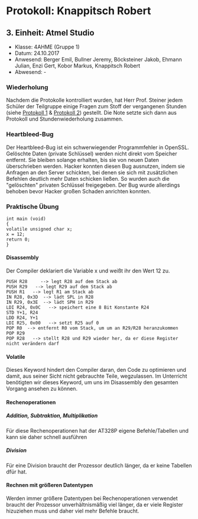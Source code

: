 # Protokoll: Knappitsch Robert

## 3. Einheit: Atmel Studio
* Klasse: 4AHME (Gruppe 1)
* Datum: 24.10.2017
* Anwesend: Berger Emil, Bullner Jeremy, Böcksteiner Jakob, Ehmann Julian, Enzi Gert, Kobor Markus, Knappitsch Robert
* Abwesend: -
### Wiederholung
Nachdem die Protokolle kontrolliert wurden, hat Herr Prof. Steiner jedem Schüler der Teilgruppe einige Fragen zum Stoff der vergangenen Stunden (siehe [Protokoll 1](https://github.com/HTLMechatronics/m14-la1-sx/blob/knarom14/Protokolle/Protokoll_10-10-17.md) & [Protokoll 2](https://github.com/HTLMechatronics/m14-la1-sx/blob/knarom14/Protokolle/Protokoll_17-10-17.md)) gestellt. Die Note setzte sich dann aus Protokoll und Stundenwiederholung zusammen.

### Heartbleed-Bug
Der Heartbleed-Bug ist ein schwerwiegender Programmfehler in OpenSSL. Gelöschte Daten (private Schlüssel) werden nicht direkt vom Speicher entfernt. Sie bleiben solange erhalten, bis sie von neuen Daten überschrieben werden. Hacker konnten diesen Bug ausnutzen, indem sie Anfragen an den Server schickten, bei denen sie sich mit zusätzlichen Befehlen deutlich mehr Daten schicken ließen. So wurden auch die "gelöschten" privaten Schlüssel freigegeben. Der Bug wurde allerdings behoben bevor Hacker großen Schaden anrichten konnten.

### Praktische Übung
<pre><code>int main (void)
{
volatile unsigned char x;
x = 12;
return 0;
} </code></pre>

#### Disassembly
Der Compiler deklariert die Variable x und weißt ihr den Wert 12 zu. 
<pre><code>PUSH R28     --> legt R28 auf dem Stack ab
PUSH R29   --> legt R29 auf dem Stack ab 
PUSH R1   --> legt R1 am Stack ab
IN R28, 0x3D  --> lädt SPL in R28
IN R29, 0x3E  --> lädt SPH in R29
LDI R24, 0x0C   --> speichert eine 8 Bit Konstante R24
STD Y+1, R24
LDD R24, Y+1
LDI R25, 0x00   --> setzt R25 auf 0
POP R0  --> entfernt R0 vom Stack, um um an R29/R28 heranzukommen
POP R29
POP R28   --> stellt R28 und R29 wieder her, da er diese Register nicht verändern darf</code></pre>

#### Volatile
Dieses Keyword hindert den Compiler daran, den Code zu optimieren und damit, aus seiner Sicht nicht gebrauchte Teile, wegzulassen. Im Unterricht benötigten wir dieses Keyword, um uns im Disassembly den gesamten Vorgang ansehen zu können.

#### Rechenoperationen

##### Addition, Subtraktion, Multiplikation
Für diese Rechenoperationen hat der AT328P eigene Befehle/Tabellen und kann sie daher schnell ausführen
##### Division
Für eine Division braucht der Prozessor deutlich länger, da er keine Tabellen dfür hat.

#### Rechnen mit größeren Datentypen
Werden immer größere Datentypen bei Rechenoperationen verwendet braucht der Prozessor unverhältnismäßig viel länger, da er viele Register hizuziehen muss und daher viel mehr Befehle braucht.



